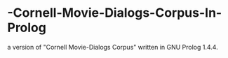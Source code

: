 # -Cornell-Movie-Dialogs-Corpus-In-Prolog
a version of "Cornell Movie-Dialogs Corpus" written in GNU Prolog 1.4.4.
